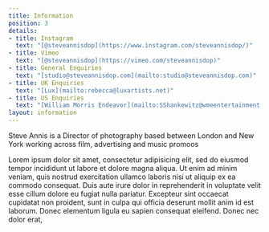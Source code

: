 ```yaml
---
title: Information
position: 3
details:
- title: Instagram
  text: "[@steveannisdop](https://www.instagram.com/steveannisdop/)"
- title: Vimeo
  text: "[@steveannisdop](https://vimeo.com/steveannisdop)"
- title: General Enquiries
  text: "[studio@steveannisdop.com](mailto:studio@steveannisdop.com)"
- title: UK Enquiries
  text: "[Lux](mailto:rebecca@luxartists.net)"
- title: US Enquiries
  text: "[William Morris Endeavor](mailto:SShankewitz@wmeentertainment.com)"
layout: information
---
```


Steve Annis is a Director of photography based between London and New York working across film, advertising and music promoos

Lorem ipsum dolor sit amet, consectetur adipisicing elit, sed do eiusmod tempor incididunt ut labore et dolore magna aliqua. Ut enim ad minim veniam, quis nostrud exercitation ullamco laboris nisi ut aliquip ex ea commodo consequat. Duis aute irure dolor in reprehenderit in voluptate velit esse cillum dolore eu fugiat nulla pariatur. Excepteur sint occaecat cupidatat non proident, sunt in culpa qui officia deserunt mollit anim id est laborum. Donec elementum ligula eu sapien consequat eleifend. Donec nec dolor erat,